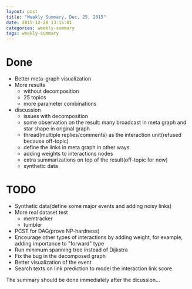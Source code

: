 ```yaml
---
layout: post
title: "Weekly Summary, Dec, 25, 2015"
date: 2015-12-28 13:15:01
categories: weekly-summary
tags: weekly-summary
---
```



# Done

- Better meta-graph visualization
- More results
  - without decomposition
  - 25 topics
  - more parameter combinations
- discussion
  - issues with decomposition
  - some observation on the result: many broadcast in meta graph and star shape in original graph
  - thread(multiple replies/comments) as the interaction unit(refused because off-topic)
  - define the links in meta graph in other ways
  - adding weights to interactions nodes
  - extra summarizations on top of the result(off-topic for now)
  - synthetic data


# TODO

- Synthetic data(define some major events and adding noisy links)
- More real dataset test
  - memtracker
  - tumbler
- PCST for DAG(prove NP-hardness)
- Encourage other types of interactions by adding weight, for example, adding importance to "forward" type
- Run minimum spanning tree instead of Dijkstra
- Fix the bug in the decomposed graph
- Better visualization of the event    
- Search texts on link prediction to model the interaction link score

The summary should be done immediately after the dicussion...
